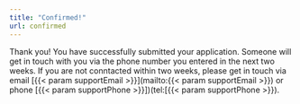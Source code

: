 ```yaml
---
title: "Confirmed!"
url: confirmed
---
```

Thank you! You have successfully submitted your application. Someone will get in touch with you
via the phone number you entered in the next two weeks. If you are not conntacted within two weeks,
please get in touch via email [{{< param supportEmail >}}](mailto:{{< param supportEmail >}}) or phone [{{< param supportPhone >}}])(tel:[{{< param supportPhone >}}).
